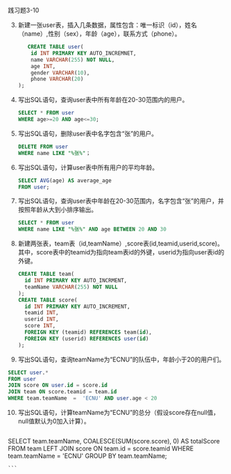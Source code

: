 践习题3-10  

3. 新建一张user表，插入几条数据，属性包含：唯一标识（id），姓名（name）,性别（sex），年龄（age），联系方式（phone）。
   ```sql
      CREATE TABLE user(
       id INT PRIMARY KEY AUTO_INCREMNET,
       name VARCHAR(255) NOT NULL,
       age INT,
       gender VARCHAR(10),
       phone VARCHAR(20)
   );
   ```
4. 写出SQL语句，查询user表中所有年龄在20-30范围内的用户。
   ```sql
   SELECT * FROM user
   WHERE age>=20 AND age<=30;
   ```
5. 写出SQL语句，删除user表中名字包含“张”的用户。
   ```sql
   DELETE FROM user
   WHERE name LIKE "%张%"；
   ```
6. 写出SQL语句，计算user表中所有用户的平均年龄。
   ```sql
   SELECT AVG(age) AS average_age
   FROM user;
   ```
7. 写出SQL语句，查询user表中年龄在20-30范围内，名字包含“张”的用户，并按照年龄从大到小排序输出。
   ```sql
   SELECT * FROM user
   WHERE name LIKE "%张%" AND age BETWEEN 20 AND 30
   ```
8. 新建两张表，team表（id,teamName）,score表(id,teamid,userid,score)。其中，score表中的teamid为指向team表id的外键，userid为指向user表id的外键。
   ```sql
   CREATE TABLE team(
     id INT PRIMARY KEY AUTO_INCRMENT,
     teamName VARCHAR(255) NOT NULL
   );
   CREATE TABLE score(
     id INT PRIMARY KEY AUTO_INCREMENT,
     teamid INT,
     userid INT,
     score INT,
     FOREIGN KEY (teamid) REFERENCES team(id),
     FOREIGN KEY (userid) REFERENCES user(id) 
   );
   ```
9.  写出SQL语句，查询teamName为“ECNU”的队伍中，年龄小于20的用户们。
  ```sql
  SELECT user.*
  FROM user
  JOIN score ON user.id = score.id
  JOIN team ON score.teamid = team.id
  WHERE team.teamName  =  'ECNU' AND user.age < 20
  ```
10. 写出SQL语句，计算teamName为“ECNU”的总分（假设score存在null值，null值默认为0加入计算）。
    ```sql
  SELECT team.teamName, COALESCE(SUM(score.score), 0) AS totalScore
  FROM team
  LEFT JOIN score ON team.id = score.teamid
  WHERE team.teamName = 'ECNU'
  GROUP BY team.teamName;

    ```
    

